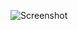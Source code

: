 ![Screenshot](https://raw.githubusercontent.com/Cryakl/Ultimate-RAT-Collection/refs/heads/main/GiFt/Gift%201.6.1.3/Screenshot.png)
